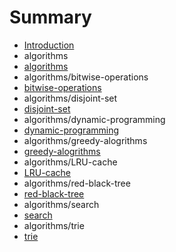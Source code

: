 # Summary

* [Introduction](README.md)
 * algorithms
* [algorithms](algorithms/README.md)
 * algorithms/bitwise-operations
 * [bitwise-operations](algorithms/bitwise-operations/README.md)
 * algorithms/disjoint-set
 * [disjoint-set](algorithms/disjoint-set/README.md)
 * algorithms/dynamic-programming
 * [dynamic-programming](algorithms/dynamic-programming/README.md)
 * algorithms/greedy-alogrithms
 * [greedy-alogrithms](algorithms/greedy-alogrithms/README.md)
 * algorithms/LRU-cache
 * [LRU-cache](algorithms/LRU-cache/README.md)
 * algorithms/red-black-tree
 * [red-black-tree](algorithms/tree/README.md)
 * algorithms/search
 * [search](algorithms/search/README.md)
 * algorithms/trie
 * [trie](algorithms/trie/README.md)

